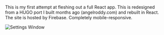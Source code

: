 This is my first attempt at fleshing out a full React app. This is redesigned from a HUGO port I built months ago (angelroddy.com) and rebuilt in React. The site is hosted by Firebase. Completely mobile-responsive.

![Settings Window](https://res.cloudinary.com/angelrodriguez/image/upload/v1541199159/Screen_Shot_2018-11-02_at_6.51.56_PM.png)

